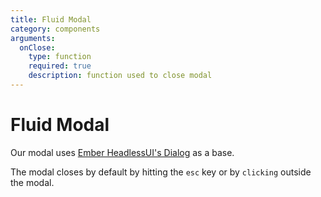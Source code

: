 ```yaml
---
title: Fluid Modal
category: components
arguments:
  onClose:
    type: function
    required: true
    description: function used to close modal
---
```


# Fluid Modal

Our modal uses [Ember HeadlessUI's Dialog](https://gavinjoyce.github.io/ember-headlessui/dialog/dialog-modal) as a base.

The modal closes by default by hitting the `esc` key or by `clicking` outside the modal.
